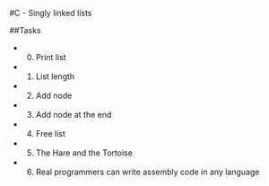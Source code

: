 #C - Singly linked lists

##Tasks
* 0. Print list
* 1. List length
* 2. Add node
* 3. Add node at the end
* 4. Free list
* 5. The Hare and the Tortoise
* 6. Real programmers can write assembly code in any language
